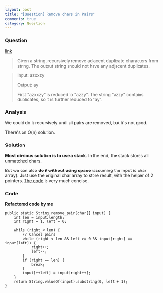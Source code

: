 ```yaml
---
layout: post
title: "[Question] Remove chars in Pairs"
comments: true
category: Question
---
```


### Question

[link](http://www.geeksforgeeks.org/recursively-remove-adjacent-duplicates-given-string/)

> Given a string, recursively remove adjacent duplicate characters from string. The output string should not have any adjacent duplicates.

> Input: azxxzy
>
> Output: ay
>
> First "azxxzy" is reduced to "azzy". The string "azzy" contains duplicates, so it is further reduced to "ay".

### Analysis

We could do it recursively until all pairs are removed, but it's not good.

There's an O(n) solution.

### Solution

**Most obvious solution is to use a stack**. In the end, the stack stores all unmatched chars.

But we can also **do it without using space** (assuming the input is char array). Just use the original char array to store result, with the helper of 2 pointers. [The code](http://tech-queries.blogspot.sg/2011/02/remove-pairs.html) is very much concise.

### Code

**Refactored code by me**

    public static String remove_pair(char[] input) {
    	int len = input.length;
    	int right = 1, left = 0;

    	while (right < len) {
    		// Cancel pairs
    		while (right < len && left >= 0 && input[right] == input[left]) {
    			right++;
    			left--;
    		}
    		if (right == len) {
    			break;
    		}
    		input[++left] = input[right++];
    	}
    	return String.valueOf(input).substring(0, left + 1);
    }

